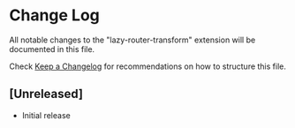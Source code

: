 # Change Log

All notable changes to the "lazy-router-transform" extension will be documented in this file.

Check [Keep a Changelog](http://keepachangelog.com/) for recommendations on how to structure this file.

## [Unreleased]

- Initial release